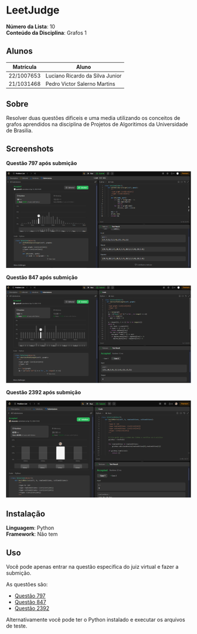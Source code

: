 # LeetJudge

**Número da Lista**: 10<br>
**Conteúdo da Disciplina**: Grafos 1<br>

## Alunos
| Matrícula  | Aluno                           |
| ---------- | ------------------------------- |
| 22/1007653 | Luciano Ricardo da Silva Junior |
| 21/1031468 | Pedro Victor Salerno Martins    |

## Sobre 
Resolver duas questões dificeis e uma media utilizando os conceitos de grafos aprendidos na disciplina de Projetos de Algoritimos da Universidade de Brasilia.

## Screenshots

**Questão 797 após submição**

![img797](assets/img797.png)


**Questão 847 após submição**

![img](assets/img847.png)

**Questão 2392 após submição**

![img](assets/img2392.png)

## Instalação

**Linguagem**: Python<br>
**Framework**: Não tem<br>

## Uso

Você pode apenas entrar na questão especifica do juiz virtual e fazer a submição.

As questões são:

- [Questão 797](https://leetcode.com/problems/all-paths-from-source-to-target/description/)
- [Questão 847](https://leetcode.com/problems/shortest-path-visiting-all-nodes/description/)
- [Questão 2392](https://leetcode.com/problems/build-a-matrix-with-conditions/)

Alternativamente você pode ter o Python instalado e executar os arquivos de teste.